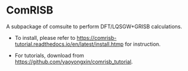 # ComRISB

A subpackage of comsuite to perform DFT/LQSGW+GRISB calculations.

* To install, please refer to
https://comrisb-tutorial.readthedocs.io/en/latest/install.htmp
for instruction.

* For tutorials, download from 
https://github.com/yaoyongxin/comrisb_tutorial. 
